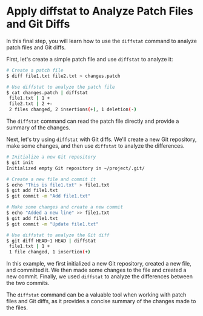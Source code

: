 # Apply diffstat to Analyze Patch Files and Git Diffs

In this final step, you will learn how to use the `diffstat` command to analyze patch files and Git diffs.

First, let's create a simple patch file and use `diffstat` to analyze it:

```bash
# Create a patch file
$ diff file1.txt file2.txt > changes.patch

# Use diffstat to analyze the patch file
$ cat changes.patch | diffstat
 file1.txt | 1 +
 file2.txt | 2 +-
 2 files changed, 2 insertions(+), 1 deletion(-)
```

The `diffstat` command can read the patch file directly and provide a summary of the changes.

Next, let's try using `diffstat` with Git diffs. We'll create a new Git repository, make some changes, and then use `diffstat` to analyze the differences.

```bash
# Initialize a new Git repository
$ git init
Initialized empty Git repository in ~/project/.git/

# Create a new file and commit it
$ echo "This is file1.txt" > file1.txt
$ git add file1.txt
$ git commit -m "Add file1.txt"

# Make some changes and create a new commit
$ echo "Added a new line" >> file1.txt
$ git add file1.txt
$ git commit -m "Update file1.txt"

# Use diffstat to analyze the Git diff
$ git diff HEAD~1 HEAD | diffstat
 file1.txt | 1 +
 1 file changed, 1 insertion(+)
```

In this example, we first initialized a new Git repository, created a new file, and committed it. We then made some changes to the file and created a new commit. Finally, we used `diffstat` to analyze the differences between the two commits.

The `diffstat` command can be a valuable tool when working with patch files and Git diffs, as it provides a concise summary of the changes made to the files.
